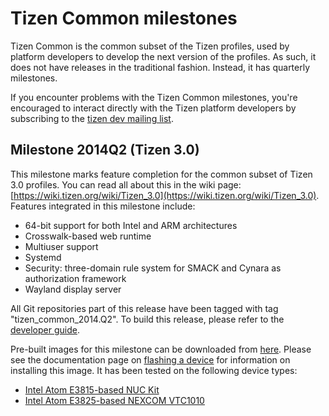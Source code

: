 # Tizen Common milestones

Tizen Common is the common subset of the Tizen profiles, used by platform developers to develop the next version of the profiles. As such, it does not have releases in the traditional fashion. Instead, it has quarterly milestones.

If you encounter problems with the Tizen Common milestones, you're encouraged to interact directly with the Tizen platform developers by subscribing to the [tizen dev mailing list](https://lists.tizen.org/listinfo/dev).

## Milestone 2014Q2 (Tizen 3.0)

This milestone marks feature completion for the common subset of Tizen 3.0 profiles. You can read all about this in the wiki page: [https://wiki.tizen.org/wiki/Tizen_3.0](https://wiki.tizen.org/wiki/Tizen_3.0). Features integrated in this milestone include:

- 64-bit support for both Intel and ARM architectures
- Crosswalk-based web runtime
- Multiuser support
- Systemd
- Security: three-domain rule system for SMACK and Cynara as authorization framework
- Wayland display server

All Git repositories part of this release have been tagged with tag "tizen_common_2014.Q2". To build this release, please refer to the [developer guide](../developing/).

Pre-built images for this milestone can be downloaded from [here](http://download.tizen.org/releases/milestone/tizen/common-3.0.2014.Q3/). Please see the documentation page on [flashing a device](../developing/flashing.md) for information on installing this image. It has been tested on the following device types:

- [Intel Atom E3815-based NUC Kit](https://www-ssl.intel.com/content/www/us/en/nuc/nuc-kit-de3815tykhe.html)
- [Intel Atom E3825-based NEXCOM VTC1010](http://www.nexcom.com/Products/mobile-computing-solutions/tizen-ivi-platform/tizen-ivi-platform/vtc-1010-ivi)

